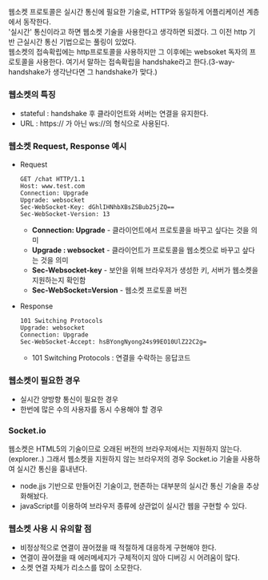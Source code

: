 웹소켓 프로토콜은 실시간 통신에 필요한 기술로, HTTP와 동일하게 어플리케이션 계층에서 동작한다.<br>
'실시간' 통신이라고 하면 웹소켓 기술을 사용한다고 생각하면 되겠다. 그 이전 http 기반 근실시간 통신 기법으로는 풀링이 있었다.<br>
웹소켓의 접속확립에는 http프로토콜을 사용하지만 그 이후에는 websoket 독자의 프로토콜을 사용한다. 여기서 말하는 접속확립을 handshake라고 한다.(3-way-handshake가 생각난다면 그 handshake가 맞다.)

### 웹소켓의 특징
* stateful : handshake 후 클라이언트와 서버는 연결을 유지한다.
* URL : https:// 가 아닌 ws://의 형식으로 사용된다.

### 웹소켓 Request, Response 예시
* Request
    ```
    GET /chat HTTP/1.1
    Host: www.test.com
    Connection: Upgrade
    Upgrade: websocket
    Sec-WebSocket-Key: dGhlIHNhbXBsZSBub25jZQ==
    Sec-WebSocket-Version: 13
    ```
  * **Connection: Upgrade** - 클라이언트에서 프로토콜을 바꾸고 싶다는 것을 의미
  * **Upgrade : websocket** - 클라이언트가 프로토콜을 웹소켓으로 바꾸고 샆다는 것을 의미
  * **Sec-Websocket-key** - 보안을 위해 브라우저가 생성한 키, 서버가 웹소켓을 지원하는지 확인함
  * **Sec-WebSocket=Version** - 웹소켓 프로토콜 버전

* Response
    ```
    101 Switching Protocols
    Upgrade: websocket
    Connection: Upgrade
    Sec-WebSocket-Accept: hsBYongNyong24s99EO10UlZ22C2g=
    ```
  * 101 Switching Protocols : 연결을 수락하는 응답코드



### 웹소켓이 필요한 경우
* 실시간 양방향 통신이 필요한 경우
* 한번에 많은 수의 사용자를 동시 수용해야 할 경우

### Socket.io
웹소켓은 HTML5의 기술이므로 오래된 버전의 브라우저에서는 지원하지 않는다.(explorer..)
그래서 웹소켓을 지원하지 않는 브라우저의 경우 Socket.io 기술을 사용하여 실시간 통신을 흉내낸다.
* node.jjs 기반으로 만들어진 기술이고, 현존하는 대부분의 실시간 통신 기술을 추상화해놨다.
* javaScript를 이용하여 브라우저 종류에 상관없이 실시간 웹을 구현할 수 있다.

### 웹소켓 사용 시 유의할 점
* 비정상적으로 연결이 끊어졌을 때 적절하게 대응하게 구현해야 한다.
* 연결이 끊어졌을 때 에러메세지가 구체적이지 않아 디버깅 시 어려움이 많다.
* 소켓 연결 자체가 리소스를 많이 소모한다.

